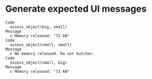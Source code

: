# Generate expected UI messages

    Code
      assess_object(big, small)
    Message
      v Memory released: "72 kB"
    Code
      assess_object(small, small)
    Message
      x No memory released. Do not butcher.
    Code
      assess_object(small, big)
    Message
      v Memory released: "72 kB"

